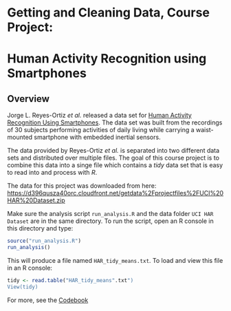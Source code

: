 # Getting and Cleaning Data, Course Project:
# Human Activity Recognition using Smartphones

## Overview

Jorge L. Reyes-Ortiz _et al._ released a data set for [Human Activity Recognition Using Smartphones](http://archive.ics.uci.edu/ml/datasets/Human+Activity+Recognition+Using+Smartphones).
The data set was built from the recordings of 30 subjects performing activities of daily living while carrying a waist-mounted smartphone with embedded inertial sensors.

The data provided by Reyes-Ortiz _et al._ is separated into two different data sets and distributed over multiple files.
The goal of this course project is to combine this data into a singe file which contains a _tidy_ data set that is easy to read into and process with _R_.


The data for this project was downloaded from here: <https://d396qusza40orc.cloudfront.net/getdata%2Fprojectfiles%2FUCI%20HAR%20Dataset.zip>


Make sure the analysis script `run_analysis.R` and the data folder `UCI HAR Dataset` are in the same directory.
To run the script, open an R console in this directory and type:
```R
source("run_analysis.R")
run_analysis()
```

This will produce a file named `HAR_tidy_means.txt`. To load and view this file in an R console:
```R
tidy <- read.table("HAR_tidy_means".txt")
View(tidy)
```
For more, see the [Codebook](./CodeBook.md)
